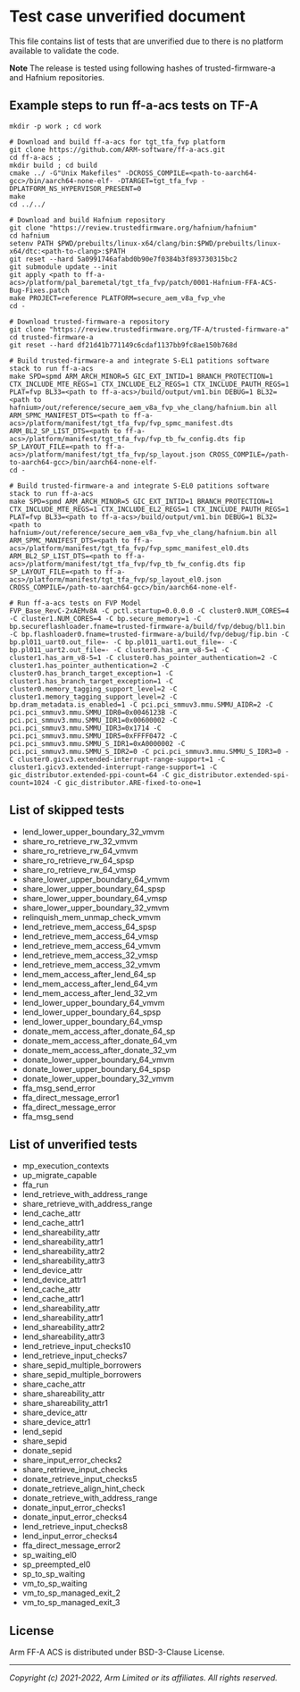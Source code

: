 
# Test case unverified document

This file contains list of tests that are unverified
due to there is no platform available to validate the code.

**Note**
The release is tested using following hashes of trusted-firmware-a
and Hafnium repositories.

## Example steps to run ff-a-acs tests on TF-A
```
mkdir -p work ; cd work

# Download and build ff-a-acs for tgt_tfa_fvp platform
git clone https://github.com/ARM-software/ff-a-acs.git
cd ff-a-acs ;
mkdir build ; cd build
cmake ../ -G"Unix Makefiles" -DCROSS_COMPILE=<path-to-aarch64-gcc>/bin/aarch64-none-elf- -DTARGET=tgt_tfa_fvp -DPLATFORM_NS_HYPERVISOR_PRESENT=0
make
cd ../../

# Download and build Hafnium repository
git clone "https://review.trustedfirmware.org/hafnium/hafnium"
cd hafnium
setenv PATH $PWD/prebuilts/linux-x64/clang/bin:$PWD/prebuilts/linux-x64/dtc:<path-to-clang>:$PATH
git reset --hard 5a0991746afabd0b90e7f0384b3f893730315bc2
git submodule update --init
git apply <path to ff-a-acs>/platform/pal_baremetal/tgt_tfa_fvp/patch/0001-Hafnium-FFA-ACS-Bug-Fixes.patch
make PROJECT=reference PLATFORM=secure_aem_v8a_fvp_vhe
cd -

# Download trusted-firmware-a repository
git clone "https://review.trustedfirmware.org/TF-A/trusted-firmware-a"
cd trusted-firmware-a
git reset --hard df21d41b771149c6cdaf1137bb9fc8ae150b768d

# Build trusted-firmware-a and integrate S-EL1 patitions software stack to run ff-a-acs
make SPD=spmd ARM_ARCH_MINOR=5 GIC_EXT_INTID=1 BRANCH_PROTECTION=1 CTX_INCLUDE_MTE_REGS=1 CTX_INCLUDE_EL2_REGS=1 CTX_INCLUDE_PAUTH_REGS=1 PLAT=fvp BL33=<path to ff-a-acs>/build/output/vm1.bin DEBUG=1 BL32=<path to hafnium>/out/reference/secure_aem_v8a_fvp_vhe_clang/hafnium.bin all ARM_SPMC_MANIFEST_DTS=<path to ff-a-acs>/platform/manifest/tgt_tfa_fvp/fvp_spmc_manifest.dts ARM_BL2_SP_LIST_DTS=<path to ff-a-acs>/platform/manifest/tgt_tfa_fvp/fvp_tb_fw_config.dts fip SP_LAYOUT_FILE=<path to ff-a-acs>/platform/manifest/tgt_tfa_fvp/sp_layout.json CROSS_COMPILE=/path-to-aarch64-gcc>/bin/aarch64-none-elf-
cd -

# Build trusted-firmware-a and integrate S-EL0 patitions software stack to run ff-a-acs
make SPD=spmd ARM_ARCH_MINOR=5 GIC_EXT_INTID=1 BRANCH_PROTECTION=1 CTX_INCLUDE_MTE_REGS=1 CTX_INCLUDE_EL2_REGS=1 CTX_INCLUDE_PAUTH_REGS=1 PLAT=fvp BL33=<path to ff-a-acs>/build/output/vm1.bin DEBUG=1 BL32=<path to hafnium>/out/reference/secure_aem_v8a_fvp_vhe_clang/hafnium.bin all ARM_SPMC_MANIFEST_DTS=<path to ff-a-acs>/platform/manifest/tgt_tfa_fvp/fvp_spmc_manifest_el0.dts ARM_BL2_SP_LIST_DTS=<path to ff-a-acs>/platform/manifest/tgt_tfa_fvp/fvp_tb_fw_config.dts fip SP_LAYOUT_FILE=<path to ff-a-acs>/platform/manifest/tgt_tfa_fvp/sp_layout_el0.json CROSS_COMPILE=/path-to-aarch64-gcc>/bin/aarch64-none-elf-

# Run ff-a-acs tests on FVP Model
FVP_Base_RevC-2xAEMv8A -C pctl.startup=0.0.0.0 -C cluster0.NUM_CORES=4 -C cluster1.NUM_CORES=4 -C bp.secure_memory=1 -C bp.secureflashloader.fname=trusted-firmware-a/build/fvp/debug/bl1.bin -C bp.flashloader0.fname=trusted-firmware-a/build/fvp/debug/fip.bin -C bp.pl011_uart0.out_file=- -C bp.pl011_uart1.out_file=- -C bp.pl011_uart2.out_file=- -C cluster0.has_arm_v8-5=1 -C cluster1.has_arm_v8-5=1 -C cluster0.has_pointer_authentication=2 -C cluster1.has_pointer_authentication=2 -C cluster0.has_branch_target_exception=1 -C cluster1.has_branch_target_exception=1 -C cluster0.memory_tagging_support_level=2 -C cluster1.memory_tagging_support_level=2 -C bp.dram_metadata.is_enabled=1 -C pci.pci_smmuv3.mmu.SMMU_AIDR=2 -C pci.pci_smmuv3.mmu.SMMU_IDR0=0x0046123B -C pci.pci_smmuv3.mmu.SMMU_IDR1=0x00600002 -C pci.pci_smmuv3.mmu.SMMU_IDR3=0x1714 -C pci.pci_smmuv3.mmu.SMMU_IDR5=0xFFFF0472 -C pci.pci_smmuv3.mmu.SMMU_S_IDR1=0xA0000002 -C pci.pci_smmuv3.mmu.SMMU_S_IDR2=0 -C pci.pci_smmuv3.mmu.SMMU_S_IDR3=0 -C cluster0.gicv3.extended-interrupt-range-support=1 -C cluster1.gicv3.extended-interrupt-range-support=1 -C gic_distributor.extended-ppi-count=64 -C gic_distributor.extended-spi-count=1024 -C gic_distributor.ARE-fixed-to-one=1

```

## List of skipped tests

- lend_lower_upper_boundary_32_vmvm
- share_ro_retrieve_rw_32_vmvm
- share_ro_retrieve_rw_64_vmvm
- share_ro_retrieve_rw_64_spsp
- share_ro_retrieve_rw_64_vmsp
- share_lower_upper_boundary_64_vmvm
- share_lower_upper_boundary_64_spsp
- share_lower_upper_boundary_64_vmsp
- share_lower_upper_boundary_32_vmvm
- relinquish_mem_unmap_check_vmvm
- lend_retrieve_mem_access_64_spsp
- lend_retrieve_mem_access_64_vmsp
- lend_retrieve_mem_access_64_vmvm
- lend_retrieve_mem_access_32_vmsp
- lend_retrieve_mem_access_32_vmvm
- lend_mem_access_after_lend_64_sp
- lend_mem_access_after_lend_64_vm
- lend_mem_access_after_lend_32_vm
- lend_lower_upper_boundary_64_vmvm
- lend_lower_upper_boundary_64_spsp
- lend_lower_upper_boundary_64_vmsp
- donate_mem_access_after_donate_64_sp
- donate_mem_access_after_donate_64_vm
- donate_mem_access_after_donate_32_vm
- donate_lower_upper_boundary_64_vmvm
- donate_lower_upper_boundary_64_spsp
- donate_lower_upper_boundary_32_vmvm
- ffa_msg_send_error
- ffa_direct_message_error1
- ffa_direct_message_error
- ffa_msg_send

## List of unverified tests

- mp_execution_contexts
- up_migrate_capable
- ffa_run
- lend_retrieve_with_address_range
- share_retrieve_with_address_range
- lend_cache_attr
- lend_cache_attr1
- lend_shareability_attr
- lend_shareability_attr1
- lend_shareability_attr2
- lend_shareability_attr3
- lend_device_attr
- lend_device_attr1
- lend_cache_attr
- lend_cache_attr1
- lend_shareability_attr
- lend_shareability_attr1
- lend_shareability_attr2
- lend_shareability_attr3
- lend_retrieve_input_checks10
- lend_retrieve_input_checks7
- share_sepid_multiple_borrowers
- share_sepid_multiple_borrowers
- share_cache_attr
- share_shareability_attr
- share_shareability_attr1
- share_device_attr
- share_device_attr1
- lend_sepid
- share_sepid
- donate_sepid
- share_input_error_checks2
- share_retrieve_input_checks
- donate_retrieve_input_checks5
- donate_retrieve_align_hint_check
- donate_retrieve_with_address_range
- donate_input_error_checks1
- donate_input_error_checks4
- lend_retrieve_input_checks8
- lend_input_error_checks4
- ffa_direct_message_error2
- sp_waiting_el0
- sp_preempted_el0
- sp_to_sp_waiting
- vm_to_sp_waiting
- vm_to_sp_managed_exit_2
- vm_to_sp_managed_exit_3

## License

Arm FF-A ACS is distributed under BSD-3-Clause License.

--------------

*Copyright (c) 2021-2022, Arm Limited or its affiliates. All rights reserved.*
